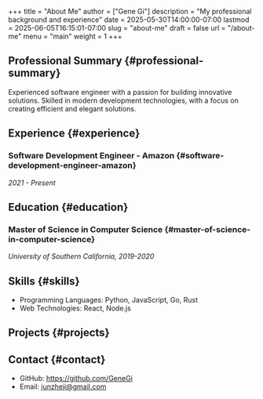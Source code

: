 +++
title = "About Me"
author = ["Gene Gi"]
description = "My professional background and experience"
date = 2025-05-30T14:00:00-07:00
lastmod = 2025-06-05T16:15:01-07:00
slug = "about-me"
draft = false
url = "/about-me"
menu = "main"
weight = 1
+++

## Professional Summary {#professional-summary}

Experienced software engineer with a passion for building innovative solutions. Skilled in modern development technologies, with a focus on creating efficient and elegant solutions.


## Experience {#experience}


### Software Development Engineer - Amazon {#software-development-engineer-amazon}

_2021 - Present_


## Education {#education}


### Master of Science in Computer Science {#master-of-science-in-computer-science}

_University of Southern California, 2019-2020_


## Skills {#skills}

-   Programming Languages: Python, JavaScript, Go, Rust
-   Web Technologies: React, Node.js


## Projects {#projects}


## Contact {#contact}

-   GitHub: <https://github.com/GeneGi>
-   Email: junzheji@gmail.com

